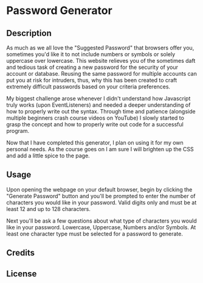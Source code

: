 # Password Generator

## Description

As much as we all love the "Suggested Password" that browsers offer you, sometimes you'd like it to not include numbers or symbols or solely uppercase over lowercase. This website relieves you of the sometimes daft and tedious task of creating a new password for the security of your account or database. Reusing the same password for multiple accounts can put you at risk for intruders, thus, why this has been created to craft extremely difficult passwords based on your criteria preferences. 

My biggest challenge arose whenever I didn't understand how Javascript truly works (upon EventListeners) and needed a deeper understanding of how to properly write out the syntax. Through time and patience (alongside multiple beginners crash course videos on YouTube) I slowly started to grasp the concept and how to properly write out code for a successful program. 

Now that I have completed this generator, I plan on using it for my own personal needs. As the course goes on I am sure I will brighten up the CSS and add a little spice to the page. 

## Usage

Upon opening the webpage on your default browser, begin by clicking the "Generate Password" button and you'll be prompted to enter the number of characters you would like in your password. Valid digits only and must be at least 12 and up to 128 characters. 

Next you'll be ask a few questions about what type of characters you would like in your password. Lowercase, Uppercase, Numbers and/or Symbols. At least one character type must be selected for a password to generate. 

## Credits

## License
